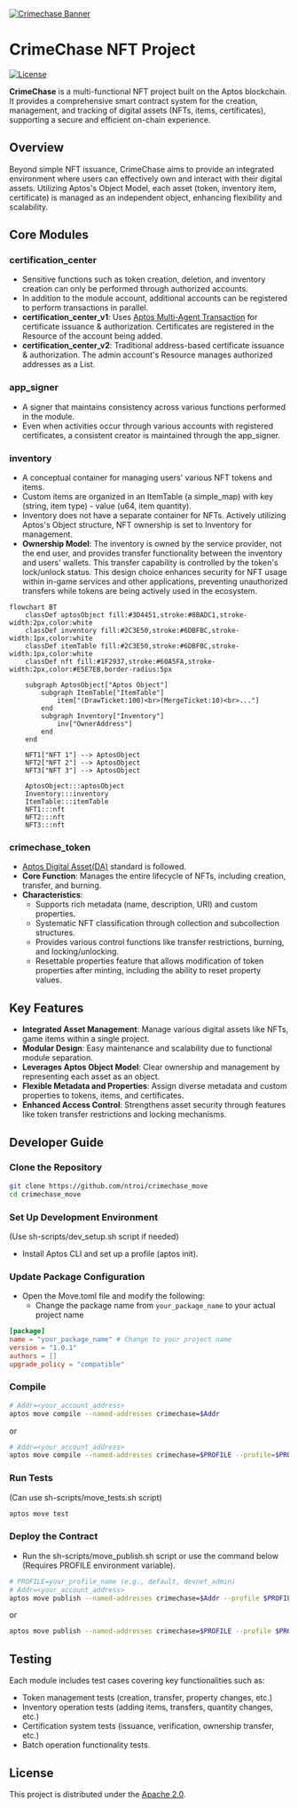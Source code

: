 [![Crimechase Banner](https://c4-cdn.ntroi.com/crimechase/prod/c369f33849a808e3/public/images/youtube_dummy.jpg)](https://c4.ntroi.com)

# CrimeChase NFT Project

[![License](https://img.shields.io/badge/license-Apache-green.svg)](http://www.apache.org/licenses/LICENSE-2.0)

**CrimeChase** is a multi-functional NFT project built on the Aptos blockchain. It provides a comprehensive smart contract system for the creation, management, and tracking of digital assets (NFTs, items, certificates), supporting a secure and efficient on-chain experience.

## Overview

Beyond simple NFT issuance, CrimeChase aims to provide an integrated environment where users can effectively own and interact with their digital assets. Utilizing Aptos's Object Model, each asset (token, inventory item, certificate) is managed as an independent object, enhancing flexibility and scalability.

## Core Modules

### certification_center
- Sensitive functions such as token creation, deletion, and inventory creation can only be performed through authorized accounts.
- In addition to the module account, additional accounts can be registered to perform transactions in parallel.
- **certification_center_v1**: Uses [Aptos Multi-Agent Transaction](https://aptos.dev/en/build/sdks/ts-sdk/building-transactions/multi-agent-transactions) for certificate issuance & authorization. Certificates are registered in the Resource of the account being added.
- **certification_center_v2**: Traditional address-based certificate issuance & authorization. The admin account's Resource manages authorized addresses as a List.

### app_signer
- A signer that maintains consistency across various functions performed in the module.
- Even when activities occur through various accounts with registered certificates, a consistent creator is maintained through the app_signer.

### inventory
- A conceptual container for managing users' various NFT tokens and items.
- Custom items are organized in an ItemTable (a simple_map) with key (string, item type) - value (u64, item quantity).
- Inventory does not have a separate container for NFTs. Actively utilizing Aptos's Object structure, NFT ownership is set to Inventory for management.
- **Ownership Model**: The inventory is owned by the service provider, not the end user, and provides transfer functionality between the inventory and users' wallets. This transfer capability is controlled by the token's lock/unlock status. This design choice enhances security for NFT usage within in-game services and other applications, preventing unauthorized transfers while tokens are being actively used in the ecosystem.

```mermaid
flowchart BT
    classDef aptosObject fill:#3D4451,stroke:#8BADC1,stroke-width:2px,color:white
    classDef inventory fill:#2C3E50,stroke:#6DBFBC,stroke-width:1px,color:white
    classDef itemTable fill:#2C3E50,stroke:#6DBFBC,stroke-width:1px,color:white
    classDef nft fill:#1F2937,stroke:#60A5FA,stroke-width:2px,color:#E5E7EB,border-radius:5px
    
    subgraph AptosObject["Aptos Object"]
        subgraph ItemTable["ItemTable"]
            item["(DrawTicket:100)<br>(MergeTicket:10)<br>..."]
        end
        subgraph Inventory["Inventory"]
            inv["OwnerAddress"]
        end
    end
    
    NFT1["NFT 1"] --> AptosObject
    NFT2["NFT 2"] --> AptosObject
    NFT3["NFT 3"] --> AptosObject
    
    AptosObject:::aptosObject
    Inventory:::inventory
    ItemTable:::itemTable
    NFT1:::nft
    NFT2:::nft
    NFT3:::nft
```

### crimechase_token
- [Aptos Digital Asset(DA)](https://aptos.dev/en/build/smart-contracts/digital-asset) standard is followed.
- **Core Function**: Manages the entire lifecycle of NFTs, including creation, transfer, and burning.
- **Characteristics**:
  - Supports rich metadata (name, description, URI) and custom properties.
  - Systematic NFT classification through collection and subcollection structures.
  - Provides various control functions like transfer restrictions, burning, and locking/unlocking.
  - Resettable properties feature that allows modification of token properties after minting, including the ability to reset property values.

## Key Features

- **Integrated Asset Management**: Manage various digital assets like NFTs, game items within a single project.
- **Modular Design**: Easy maintenance and scalability due to functional module separation.
- **Leverages Aptos Object Model**: Clear ownership and management by representing each asset as an object.
- **Flexible Metadata and Properties**: Assign diverse metadata and custom properties to tokens, items, and certificates.
- **Enhanced Access Control**: Strengthens asset security through features like token transfer restrictions and locking mechanisms.

## Developer Guide

### Clone the Repository
```bash
git clone https://github.com/ntroi/crimechase_move
cd crimechase_move
```

### Set Up Development Environment
(Use sh-scripts/dev_setup.sh script if needed)
- Install Aptos CLI and set up a profile (aptos init).

### Update Package Configuration
- Open the Move.toml file and modify the following:
  - Change the package name from `your_package_name` to your actual project name  
```toml
[package]
name = "your_package_name" # Change to your project name
version = "1.0.1"
authors = []
upgrade_policy = "compatible"
```

### Compile
```bash
# Addr=<your_account_address>
aptos move compile --named-addresses crimechase=$Addr
```
or
```bash
# Addr=<your_account_address>
aptos move compile --named-addresses crimechase=$PROFILE --profile=$PROFILE
```

### Run Tests
(Can use sh-scripts/move_tests.sh script)
```bash
aptos move test
```

### Deploy the Contract
- Run the sh-scripts/move_publish.sh script or use the command below (Requires PROFILE environment variable).
```bash
# PROFILE=your_profile_name (e.g., default, devnet_admin)
# Addr=<your_account_address>
aptos move publish --named-addresses crimechase=$Addr --profile $PROFILE --assume-yes
```

or
```bash
aptos move publish --named-addresses crimechase=$PROFILE --profile $PROFILE --assume-yes
```

## Testing

Each module includes test cases covering key functionalities such as:

- Token management tests (creation, transfer, property changes, etc.)
- Inventory operation tests (adding items, transfers, quantity changes, etc.)
- Certification system tests (issuance, verification, ownership transfer, etc.)
- Batch operation functionality tests.

## License

This project is distributed under the [Apache 2.0](LICENSE.txt).